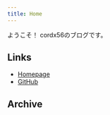```yaml
---
title: Home
---
```


ようこそ！
cordx56のブログです。

## Links
- [Homepage](https://cordx.cx/)
- [GitHub](https://github.com/cordx56)

## Archive
